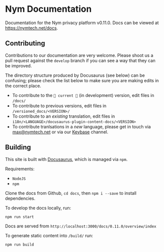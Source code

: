 # Nym Documentation

Documentation for the Nym privacy platform v0.11.0. Docs can be viewed at https://nymtech.net/docs.

## Contributing

Contributions to our documentation are very welcome. Please shoot us a pull request against the `develop` branch if you can see a way that they can be improved.

The directory structure produced by Docusaurus (see below) can be confusing; please check the list below to make sure you are making edits in the correct place. 

* To contribute to the `🚧 current 🚧` (in development) version, edit files in `/docs/`
* To contribute to previous versions, edit files in `/versioned_docs/<VERSION>/`
* To contribute to an *existing* translation, edit files in `i18n/<LANGUAGE>/docusaurus-plugin-content-docs/<VERSION>` 
* To contribute tranlsations in a *new* language, please get in touch via max@nymtech.net or via our [Keybase](https://keybase.io/team/nymtech.friends) channel. 

## Building

This site is built with [Docusaurus](https://docusaurus.io/), which is managed via `npm`. 

Requirements:

* `NodeJS` 
* `npm` 

Clone the docs from Github, `cd docs`, then `npm i --save` to install dependencies. 

To develop the docs locally, run:

```console
npm run start
```

Docs are served from `http://localhost:3000/docs/0.11.0/overview/index`

To generate static content into `/build/` run:

```console
npm run build
```
